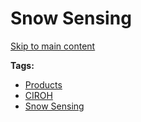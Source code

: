 # Snow Sensing

[Skip to main content](https://docs.ciroh.org/docs/products/snow-tools/snow-sensing/#__docusaurus_skipToContent_fallback)

**Tags:**
- [Products](/docs/tags/products)
- [CIROH](/docs/tags/ciroh)
- [Snow Sensing](/docs/tags/snow-sensing)